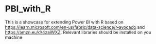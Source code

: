 # PBI_with_R
This is a showcase for extending Power BI with R based on https://learn.microsoft.com/en-us/fabric/data-science/r-avocado and https://amzn.eu/d/4zaiWXZ. Relevant libraries should be installed on you machine
